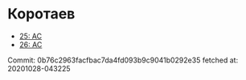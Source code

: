 # Коротаев
- [25: AC](25.md)
- [26: AC](26.md)

Commit: 0b76c2963facfbac7da4fd093b9c9041b0292e35
 fetched at: 20201028-043225

